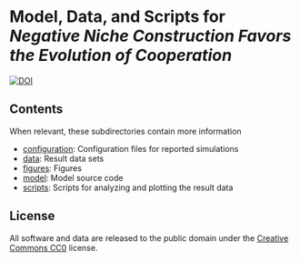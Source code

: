 # Model, Data, and Scripts for *Negative Niche Construction Favors the Evolution of Cooperation*

[![DOI](https://zenodo.org/badge/doi/10.5281/zenodo.16914.svg)](http://dx.doi.org/10.5281/zenodo.16914)

## Contents

When relevant, these subdirectories contain more information

* [configuration](configuration): Configuration files for reported simulations
* [data](data): Result data sets
* [figures](figures): Figures
* [model](model): Model source code
* [scripts](scripts): Scripts for analyzing and plotting the result data


## License

All software and data are released to the public domain under the [Creative
Commons CC0](http://creativecommons.org/publicdomain/zero/1.0/) license.

